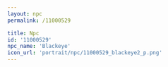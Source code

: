 ```yaml
---
layout: npc
permalink: /11000529

title: Npc
id: '11000529'
npc_name: 'Blackeye'
icon_url: 'portrait/npc/11000529_blackeye2_p.png'
---
```

